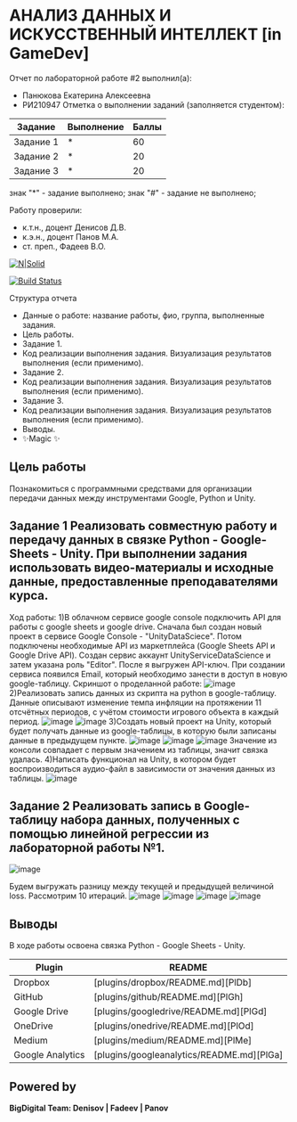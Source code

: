 # АНАЛИЗ ДАННЫХ И ИСКУССТВЕННЫЙ ИНТЕЛЛЕКТ [in GameDev]
Отчет по лабораторной работе #2 выполнил(а):
- Панюкова Екатерина Алексеевна
- РИ210947
Отметка о выполнении заданий (заполняется студентом):

| Задание | Выполнение | Баллы |
| ------ | ------ | ------ |
| Задание 1 | * | 60 |
| Задание 2 | * | 20 |
| Задание 3 | * | 20 |

знак "*" - задание выполнено; знак "#" - задание не выполнено;

Работу проверили:
- к.т.н., доцент Денисов Д.В.
- к.э.н., доцент Панов М.А.
- ст. преп., Фадеев В.О.

[![N|Solid](https://cldup.com/dTxpPi9lDf.thumb.png)](https://nodesource.com/products/nsolid)

[![Build Status](https://travis-ci.org/joemccann/dillinger.svg?branch=master)](https://travis-ci.org/joemccann/dillinger)

Структура отчета

- Данные о работе: название работы, фио, группа, выполненные задания.
- Цель работы.
- Задание 1.
- Код реализации выполнения задания. Визуализация результатов выполнения (если применимо).
- Задание 2.
- Код реализации выполнения задания. Визуализация результатов выполнения (если применимо).
- Задание 3.
- Код реализации выполнения задания. Визуализация результатов выполнения (если применимо).
- Выводы.
- ✨Magic ✨

## Цель работы
Познакомиться с программными средствами для организации передачи данных между инструментами Google, Python и Unity.

## Задание 1 Реализовать совместную работу и передачу данных в связке Python - Google-Sheets - Unity. При выполнении задания использовать видео-материалы и исходные данные, предоставленные преподавателями курса.
Ход работы:
1)В облачном сервисе google console подключить API для работы с google sheets и google drive.
Сначала был создан новый проект в сервисе Google Console - "UnityDataSciece". Потом подключены необходимые API из маркетплейса (Google Sheets API и Google Drive API). Создан сервис аккаунт UnityServiceDataScience и затем указана роль "Editor". После я выгружен API-ключ. При создании сервиса появился Email, который необходимо занести в доступ в новую google-таблицу. Скриншот о проделанной работе:
![image](https://user-images.githubusercontent.com/113353473/195150543-9d346862-4c03-404f-a456-1a96dc8c6af8.png)
2)Реализовать запись данных из скрипта на python в google-таблицу. Данные описывают изменение темпа инфляции на протяжении 11 отсчётных периодов, с учётом стоимости игрового объекта в каждый период.
![image](https://user-images.githubusercontent.com/113353473/195152179-0c4db89d-b6a0-4c68-b8fb-175ccf1f5917.png)
![image](https://user-images.githubusercontent.com/113353473/195152299-bec0d22d-d8df-4ce6-a534-b1bfdeb4efed.png)
3)Создать новый проект на Unity, который будет получать данные из google-таблицы, в которую были записаны данные в предыдущем пункте.
![image](https://user-images.githubusercontent.com/113353473/195153692-da79a7b3-9e52-4b76-a7bd-6827609103ef.png)
![image](https://user-images.githubusercontent.com/113353473/195155536-ab4a80c2-b3f7-4b78-b5e3-c4ca870c4462.png)
![image](https://user-images.githubusercontent.com/113353473/195159340-529ac7a3-2ea5-4a05-a3c4-7250fa56beff.png)
Значение из консоли совпадает с первым значением из таблицы, значит связка удалась.
4)Написать функционал на Unity, в котором будет воспроизводиться аудио-файл в зависимости от значения данных из таблицы.
![image](https://user-images.githubusercontent.com/113353473/195163232-e6dc6a50-70be-488e-9461-7b5ccaeb2572.png)

## Задание 2 Реализовать запись в Google-таблицу набора данных, полученных с помощью линейной регрессии из лабораторной работы №1.
![image](https://user-images.githubusercontent.com/113353473/195169263-769be8a6-0828-4262-abc3-fdece9fcd13a.png)

Будем выгружать разницу между текущей и предыдущей величиной loss. Рассмотрим 10 итераций.
![image](https://user-images.githubusercontent.com/113353473/195169661-2d7bcd50-66c0-4499-be3a-aab494633b9b.png)
![image](https://user-images.githubusercontent.com/113353473/195169712-3c04a84b-b2ad-4cc0-ae86-20cf0e92c3b4.png)
![image](https://user-images.githubusercontent.com/113353473/195169751-f5401384-3064-4cf8-bccd-8b9b85a0dbb2.png)
![image](https://user-images.githubusercontent.com/113353473/195169007-c4734560-80ae-411d-b30a-e8c328e08947.png)


## Выводы

В ходе работы освоена связка Python - Google Sheets - Unity.

| Plugin | README |
| ------ | ------ |
| Dropbox | [plugins/dropbox/README.md][PlDb] |
| GitHub | [plugins/github/README.md][PlGh] |
| Google Drive | [plugins/googledrive/README.md][PlGd] |
| OneDrive | [plugins/onedrive/README.md][PlOd] |
| Medium | [plugins/medium/README.md][PlMe] |
| Google Analytics | [plugins/googleanalytics/README.md][PlGa] |

## Powered by

**BigDigital Team: Denisov | Fadeev | Panov**

